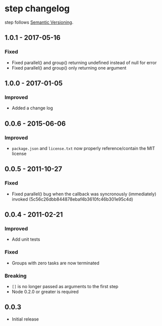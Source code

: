 # step changelog

step follows [Semantic Versioning][semver].

## 1.0.1 - 2017-05-16

### Fixed

* Fixed parallel() and group() returning undefined instead of null for error
* Fixed parallel() and group() only returning one argument

## 1.0.0 - 2017-01-05

### Improved

* Added a change log

## 0.0.6 - 2015-06-06

### Improved

* `package.json` and `license.txt` now properly reference/contain the MIT license

## 0.0.5 - 2011-10-27

### Fixed

* Fixed parallel() bug when the callback was syncronously (immediately) invoked (5c56c26dbb844878ebaf4b3610fc46b301e95c4d)

## 0.0.4 - 2011-02-21

### Improved

* Add unit tests

### Fixed

* Groups with zero tasks are now terminated

### Breaking

* `[]` is no longer passed as arguments to the first step
* Node 0.2.0 or greater is required

## 0.0.3

* Initial release

 [semver]: http://semver.org/
